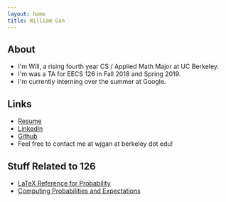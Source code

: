 ```yaml
---
layout: home
title: William Gan
---
```


## About

* I'm Will, a rising fourth year CS / Applied Math Major at UC Berkeley.
* I'm was a TA for EECS 126 in Fall 2018 and Spring 2019.
* I'm currently interning over the summer at Google.

## Links

* [Resume](/assets/resume.pdf)
* [LinkedIn](https://linkedin.com/in/wjgan)
* [Github](https://github.com/wjgan7)
* Feel free to contact me at wjgan at berkeley dot edu!

## Stuff Related to 126

* [LaTeX Reference for Probability](/posts/latex.html)
* [Computing Probabilities and Expectations](/posts/computing.html)
